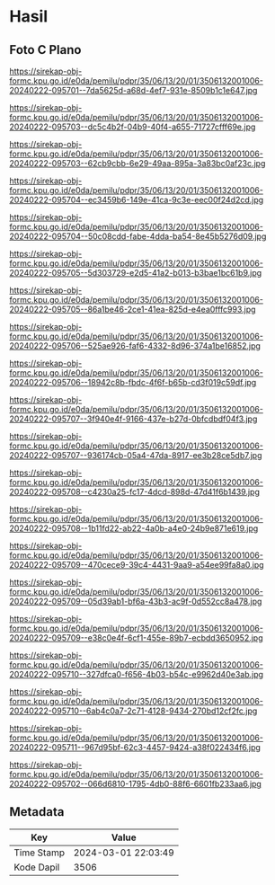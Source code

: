 # Hasil

## Foto C Plano

https://sirekap-obj-formc.kpu.go.id/e0da/pemilu/pdpr/35/06/13/20/01/3506132001006-20240222-095701--7da5625d-a68d-4ef7-931e-8509b1c1e647.jpg

https://sirekap-obj-formc.kpu.go.id/e0da/pemilu/pdpr/35/06/13/20/01/3506132001006-20240222-095703--dc5c4b2f-04b9-40f4-a655-71727cfff69e.jpg

https://sirekap-obj-formc.kpu.go.id/e0da/pemilu/pdpr/35/06/13/20/01/3506132001006-20240222-095703--62cb9cbb-6e29-49aa-895a-3a83bc0af23c.jpg

https://sirekap-obj-formc.kpu.go.id/e0da/pemilu/pdpr/35/06/13/20/01/3506132001006-20240222-095704--ec3459b6-149e-41ca-9c3e-eec00f24d2cd.jpg

https://sirekap-obj-formc.kpu.go.id/e0da/pemilu/pdpr/35/06/13/20/01/3506132001006-20240222-095704--50c08cdd-fabe-4dda-ba54-8e45b5276d09.jpg

https://sirekap-obj-formc.kpu.go.id/e0da/pemilu/pdpr/35/06/13/20/01/3506132001006-20240222-095705--5d303729-e2d5-41a2-b013-b3bae1bc61b9.jpg

https://sirekap-obj-formc.kpu.go.id/e0da/pemilu/pdpr/35/06/13/20/01/3506132001006-20240222-095705--86a1be46-2ce1-41ea-825d-e4ea0fffc993.jpg

https://sirekap-obj-formc.kpu.go.id/e0da/pemilu/pdpr/35/06/13/20/01/3506132001006-20240222-095706--525ae926-faf6-4332-8d96-374a1be16852.jpg

https://sirekap-obj-formc.kpu.go.id/e0da/pemilu/pdpr/35/06/13/20/01/3506132001006-20240222-095706--18942c8b-fbdc-4f6f-b65b-cd3f019c59df.jpg

https://sirekap-obj-formc.kpu.go.id/e0da/pemilu/pdpr/35/06/13/20/01/3506132001006-20240222-095707--3f940e4f-9166-437e-b27d-0bfcdbdf04f3.jpg

https://sirekap-obj-formc.kpu.go.id/e0da/pemilu/pdpr/35/06/13/20/01/3506132001006-20240222-095707--936174cb-05a4-47da-8917-ee3b28ce5db7.jpg

https://sirekap-obj-formc.kpu.go.id/e0da/pemilu/pdpr/35/06/13/20/01/3506132001006-20240222-095708--c4230a25-fc17-4dcd-898d-47d41f6b1439.jpg

https://sirekap-obj-formc.kpu.go.id/e0da/pemilu/pdpr/35/06/13/20/01/3506132001006-20240222-095708--1b11fd22-ab22-4a0b-a4e0-24b9e871e619.jpg

https://sirekap-obj-formc.kpu.go.id/e0da/pemilu/pdpr/35/06/13/20/01/3506132001006-20240222-095709--470cece9-39c4-4431-9aa9-a54ee99fa8a0.jpg

https://sirekap-obj-formc.kpu.go.id/e0da/pemilu/pdpr/35/06/13/20/01/3506132001006-20240222-095709--05d39ab1-bf6a-43b3-ac9f-0d552cc8a478.jpg

https://sirekap-obj-formc.kpu.go.id/e0da/pemilu/pdpr/35/06/13/20/01/3506132001006-20240222-095709--e38c0e4f-6cf1-455e-89b7-ecbdd3650952.jpg

https://sirekap-obj-formc.kpu.go.id/e0da/pemilu/pdpr/35/06/13/20/01/3506132001006-20240222-095710--327dfca0-f656-4b03-b54c-e9962d40e3ab.jpg

https://sirekap-obj-formc.kpu.go.id/e0da/pemilu/pdpr/35/06/13/20/01/3506132001006-20240222-095710--6ab4c0a7-2c71-4128-9434-270bd12cf2fc.jpg

https://sirekap-obj-formc.kpu.go.id/e0da/pemilu/pdpr/35/06/13/20/01/3506132001006-20240222-095711--967d95bf-62c3-4457-9424-a38f022434f6.jpg

https://sirekap-obj-formc.kpu.go.id/e0da/pemilu/pdpr/35/06/13/20/01/3506132001006-20240222-095702--066d6810-1795-4db0-88f6-6601fb233aa6.jpg


## Metadata

| Key        | Value               |
| ---------- | ------------------- |
| Time Stamp | 2024-03-01 22:03:49 |
| Kode Dapil | 3506                |



